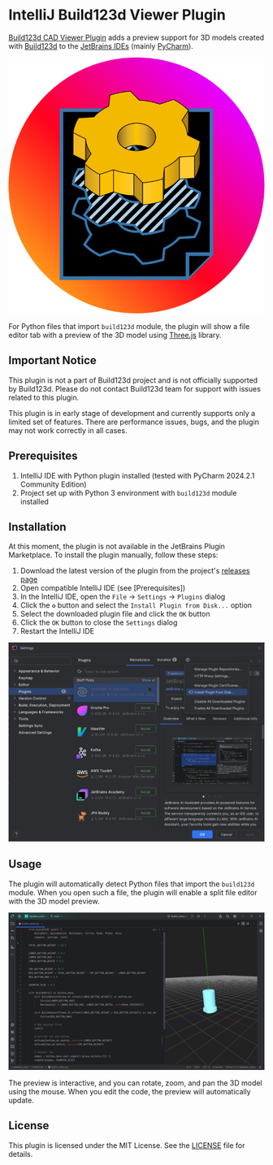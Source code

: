 # IntelliJ Build123d Viewer Plugin

[Build123d CAD Viewer Plugin] adds a preview support for 3D models created with [Build123d]
to the [JetBrains IDEs] (mainly [PyCharm]).

![Logo](docs/images/logo.svg)

For Python files that import `build123d` module, the plugin will show a file editor tab
with a preview of the 3D model using [Three.js] library.

## Important Notice

This plugin is not a part of Build123d project and is not officially supported by Build123d.
Please do not contact Build123d team for support with issues related to this plugin.

This plugin is in early stage of development and currently supports only a limited set of features.
There are performance issues, bugs, and the plugin may not work correctly in all cases.

## Prerequisites

1. IntelliJ IDE with Python plugin installed (tested with PyCharm 2024.2.1 Community Edition)
2. Project set up with Python 3 environment with `build123d` module installed

## Installation

At this moment, the plugin is not available in the JetBrains Plugin Marketplace.
To install the plugin manually, follow these steps:

1. Download the latest version of the plugin from the project's [releases page]
2. Open compatible IntelliJ IDE (see [Prerequisites])
3. In the IntelliJ IDE, open the `File` -> `Settings` -> `Plugins` dialog
4. Click the `⚙️` button and select the `Install Plugin from Disk...` option
5. Select the downloaded plugin file and click the `OK` button
6. Click the `OK` button to close the `Settings` dialog
7. Restart the IntelliJ IDE

![Install Plugin from Disk...](docs/images/install.png)

## Usage

The plugin will automatically detect Python files that import the `build123d` module.
When you open such a file, the plugin will enable a split file editor with the 3D model preview.

![Split Editor](docs/images/editor.png)

The preview is interactive, and you can rotate, zoom, and pan the 3D model using the mouse.
When you edit the code, the preview will automatically update.

## License

This plugin is licensed under the MIT License. See the [LICENSE](LICENSE) file for details.

[Build123d CAD Viewer Plugin]: https://github.com/tomas-pecserke/intellij_build123d_viewer_plugin/
[Build123d]: https://build123d.readthedocs.io/
[JetBrains IDEs]: https://www.jetbrains.com/ides/
[PyCharm]: https://www.jetbrains.com/pycharm/
[Three.js]: https://threejs.org/

[releases page]: https://github.com/tomas-pecserke/intellij_build123d_viewer_plugin/releases/
